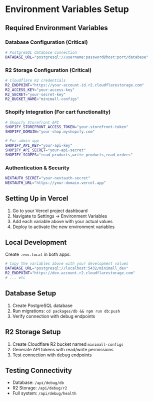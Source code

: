# Environment Variables Setup

## Required Environment Variables

### Database Configuration (Critical)
```bash
# PostgreSQL database connection
DATABASE_URL="postgresql://username:password@host:port/database"
```

### R2 Storage Configuration (Critical)
```bash
# Cloudflare R2 credentials
R2_ENDPOINT="https://your-account-id.r2.cloudflarestorage.com"
R2_ACCESS_KEY="your-access-key"
R2_SECRET="your-secret-key"
R2_BUCKET_NAME="minimall-configs"
```

### Shopify Integration (For cart functionality)
```bash
# Shopify Storefront API
SHOPIFY_STOREFRONT_ACCESS_TOKEN="your-storefront-token"
SHOPIFY_DOMAIN="your-shop.myshopify.com"

# For admin app
SHOPIFY_API_KEY="your-api-key"
SHOPIFY_API_SECRET="your-api-secret"
SHOPIFY_SCOPES="read_products,write_products,read_orders"
```

### Authentication & Security
```bash
NEXTAUTH_SECRET="your-nextauth-secret"
NEXTAUTH_URL="https://your-domain.vercel.app"
```

## Setting Up in Vercel

1. Go to your Vercel project dashboard
2. Navigate to Settings → Environment Variables
3. Add each variable above with your actual values
4. Deploy to activate the new environment variables

## Local Development

Create `.env.local` in both apps:

```bash
# Copy the variables above with your development values
DATABASE_URL="postgresql://localhost:5432/minimall_dev"
R2_ENDPOINT="https://dev-account.r2.cloudflarestorage.com"
# ... etc
```

## Database Setup

1. Create PostgreSQL database
2. Run migrations: `cd packages/db && npm run db:push`
3. Verify connection with debug endpoints

## R2 Storage Setup

1. Create Cloudflare R2 bucket named `minimall-configs`
2. Generate API tokens with read/write permissions
3. Test connection with debug endpoints

## Testing Connectivity

- Database: `/api/debug/db` 
- R2 Storage: `/api/debug/r2`
- Full system: `/api/debug/health`